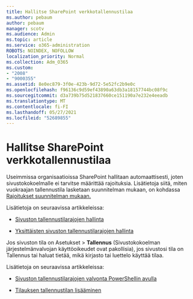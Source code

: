 ```yaml
---
title: Hallitse SharePoint verkkotallennustilaa
ms.author: pebaum
author: pebaum
manager: scotv
ms.audience: Admin
ms.topic: article
ms.service: o365-administration
ROBOTS: NOINDEX, NOFOLLOW
localization_priority: Normal
ms.collection: Adm_O365
ms.custom:
- "2008"
- "9000355"
ms.assetid: 8e0ec879-3f0e-423b-9d72-5e52fc2b9e0c
ms.openlocfilehash: f96136c9d59ef43890a63db3a18157744bc08f9c
ms.sourcegitcommit: d3a739b75d521837660ce151190a7e232e4eeadb
ms.translationtype: MT
ms.contentlocale: fi-FI
ms.lasthandoff: 05/27/2021
ms.locfileid: "52689855"
---
```

# <a name="manage-your-sharepoint-online-storage"></a>Hallitse SharePoint verkkotallennustilaa

Useimmissa organisaatioissa SharePoint hallitaan automaattisesti, joten sivustokokoelmalle ei tarvitse määrittää rajoituksia. Lisätietoja siitä, miten vuokraajan tallennustila lasketaan suunnitelman mukaan, on kohdassa [Rajoitukset suunnitelman mukaan.](/office365/servicedescriptions/sharepoint-online-service-description/sharepoint-online-limits?redirectedfrom=MSDN#limits-by-plan)

Lisätietoja on seuraavissa artikkeleissa:

- [Sivuston tallennustilarajojen hallinta](/sharepoint/manage-site-collection-storage-limits)

- [Yksittäisten sivuston tallennustilarajojen hallinta](/sharepoint/manage-site-collection-storage-limits#manage-individual-site-storage-limits)

Jos sivuston tila on Asetukset   >  **Tallennus** (Sivustokokoelman järjestelmänvalvojan käyttöoikeudet ovat pakollisia), jos sivustosi tila on Tallennus tai haluat tietää, mikä kirjasto tai luettelo käyttää tilaa.

Lisätietoja on seuraavissa artikkeleissa:

- [Sivuston tallennustilarajojen valvonta PowerShellin avulla](/sharepoint/manage-site-collection-storage-limits#monitor-site-storage-limits-by-using-powershell)

- [Tilauksen tallennustilan lisääminen](/microsoft-365/commerce/add-storage-space) 
  